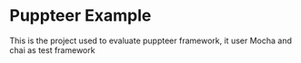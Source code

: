 # Puppteer Example
This is the project used to evaluate puppteer framework, it user Mocha and chai as test framework